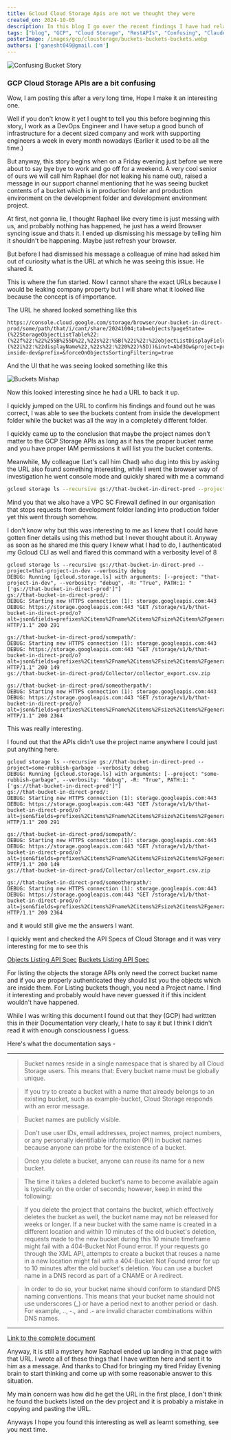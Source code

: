 ```yaml
---
title: Gcloud Cloud Storage Apis are not we thought they were
created_on: 2024-10-05
description: In this blog I go over the recent findings I have had related to Gcloud Storage APIs
tags: ["blog", "GCP", "Cloud Storage", "RestAPIs", "Confusing", "Claude-Helped-me-Edit-It"]
posterImage: /images/gcp/cloustorage/buckets-buckets-buckets.webp
authors: ['ganesht049@gmail.com']
---
```


![Confusing Bucket Story](/images/gcp/cloustorage/buckets-buckets-buckets.webp)

### GCP Cloud Storage APIs are a bit confusing

Wow, I am posting this after a very long time, Hope I make it an interesting one.

Well if you don't know it yet I ought to tell you this before beginning this story,
I work as a DevOps Engineer and I have setup a good bunch of infrastructure for a decent
sized company and work with supporting engineers a week in every month nowadays (Earlier
it used to be all the time.)

But anyway, this story begins when on a Friday evening just before we were about to
say bye bye to work and go off for a weekend. A very cool senior of ours we will call him
Raphael (for not leaking his name out), raised a message in our support channel mentioning
that he was seeing bucket contents of a bucket which is in production folder and production
environment on the development folder and development environment project.

At first, not gonna lie, I thought Raphael like every time is just messing with us, and probably
nothing has happened, he just has a weird Browser syncing issue and thats it. I ended up
dismissing his message by telling him it shouldn't be happening. Maybe just refresh your browser. 

But before I had dismissed his message a colleague of mine had asked him out of curiosity what
is the URL at which he was seeing this issue. He shared it.

This is where the fun started. Now I cannot share the exact URLs because I would be leaking
company property but I will share what it looked like because the concept is of importance.

The URL he shared looked something like this

```
https://console.cloud.google.com/storage/browser/our-bucket-in-direct-prod/some/path/that/i/cant/share/20241004;tab=objects?pageState=(%22StorageObjectListTable%22:(%22f%22:%22%255B%255D%22,%22s%22:%5B(%22i%22:%22objectListDisplayFields%2FtimeCreated%22,%22s%22:%221%22),(%22i%22:%22displayName%22,%22s%22:%220%22)%5D))&invt=Abd3Gw&project=project-inside-dev&prefix=&forceOnObjectsSortingFiltering=true
```

And the UI that he was seeing looked something like this

![Buckets Mishap](/images/gcp/cloustorage/bucket-mishap.png)

Now this looked interesting since he had a URL to back it up.

I quickly jumped on the URL to confirm his findings and found out he was correct, I was able
to see the buckets content from inside the development folder while the bucket was all the way
in a completely different folder.

I quickly came up to the conclusion that maybe the project names don't matter to the GCP Storage APIs
as long as it has the proper bucket name and you have proper IAM permissions it will list you
the bucket contents.

Meanwhile, My colleague (Let's call him Chad) who dug into this by asking the URL also found
something interesting, while I went the browser way of investigation he went console mode and
quickly shared with me a command

```sh
gcloud storage ls --recursive gs://that-bucket-in-direct-prod --project=that-project-inside-dev
```

Mind you that we also have a VPC SC Firewall defined in our organisation that stops requests
from development folder landing into production folder yet this went through somehow.

I don't know why but this was interesting to me as I knew that I could have gotten finer details
using this method but I never thought about it. Anyway as soon as he shared me this query I knew
what I had to do, I authenticated my Gcloud CLI as well and flared this command with a verbosity
level of 8

```
gcloud storage ls --recursive gs://that-bucket-in-direct-prod --project=that-project-in-dev --verbosity debug
DEBUG: Running [gcloud.storage.ls] with arguments: [--project: "that-project-in-dev", --verbosity: "debug", -R: "True", PATH:1: "['gs://that-bucket-in-direct-prod']"]
gs://that-bucket-in-direct-prod/:
DEBUG: Starting new HTTPS connection (1): storage.googleapis.com:443
DEBUG: https://storage.googleapis.com:443 "GET /storage/v1/b/that-bucket-in-direct-prod/o?alt=json&fields=prefixes%2Citems%2Fname%2Citems%2Fsize%2Citems%2Fgeneration%2CnextPageToken&delimiter=%2F&includeFoldersAsPrefixes=True&maxResults=1000&projection=noAcl HTTP/1.1" 200 291

gs://that-bucket-in-direct-prod/somepath/:
DEBUG: Starting new HTTPS connection (1): storage.googleapis.com:443
DEBUG: https://storage.googleapis.com:443 "GET /storage/v1/b/that-bucket-in-direct-prod/o?alt=json&fields=prefixes%2Citems%2Fname%2Citems%2Fsize%2Citems%2Fgeneration%2CnextPageToken&delimiter=%2F&includeFoldersAsPrefixes=True&maxResults=1000&prefix=Collector%2F&projection=noAcl HTTP/1.1" 200 149
gs://that-bucket-in-direct-prod/Collector/collector_export.csv.zip

gs://that-bucket-in-direct-prod/someotherpath/:
DEBUG: Starting new HTTPS connection (1): storage.googleapis.com:443
DEBUG: https://storage.googleapis.com:443 "GET /storage/v1/b/that-bucket-in-direct-prod/o?alt=json&fields=prefixes%2Citems%2Fname%2Citems%2Fsize%2Citems%2Fgeneration%2CnextPageToken&delimiter=%2F&includeFoldersAsPrefixes=True&maxResults=1000&prefix=CoreRiskBridge%2F&projection=noAcl HTTP/1.1" 200 2364
```

This was really interesting. 

I found out that the APIs didn't use the project name anywhere I could just put anything here.

```
gcloud storage ls --recursive gs://that-bucket-in-direct-prod --project=some-rubbish-garbage --verbosity debug
DEBUG: Running [gcloud.storage.ls] with arguments: [--project: "some-rubbish-garbage", --verbosity: "debug", -R: "True", PATH:1: "['gs://that-bucket-in-direct-prod']"]
gs://that-bucket-in-direct-prod/:
DEBUG: Starting new HTTPS connection (1): storage.googleapis.com:443
DEBUG: https://storage.googleapis.com:443 "GET /storage/v1/b/that-bucket-in-direct-prod/o?alt=json&fields=prefixes%2Citems%2Fname%2Citems%2Fsize%2Citems%2Fgeneration%2CnextPageToken&delimiter=%2F&includeFoldersAsPrefixes=True&maxResults=1000&projection=noAcl HTTP/1.1" 200 291

gs://that-bucket-in-direct-prod/somepath/:
DEBUG: Starting new HTTPS connection (1): storage.googleapis.com:443
DEBUG: https://storage.googleapis.com:443 "GET /storage/v1/b/that-bucket-in-direct-prod/o?alt=json&fields=prefixes%2Citems%2Fname%2Citems%2Fsize%2Citems%2Fgeneration%2CnextPageToken&delimiter=%2F&includeFoldersAsPrefixes=True&maxResults=1000&prefix=Collector%2F&projection=noAcl HTTP/1.1" 200 149
gs://that-bucket-in-direct-prod/Collector/collector_export.csv.zip

gs://that-bucket-in-direct-prod/someotherpath/:
DEBUG: Starting new HTTPS connection (1): storage.googleapis.com:443
DEBUG: https://storage.googleapis.com:443 "GET /storage/v1/b/that-bucket-in-direct-prod/o?alt=json&fields=prefixes%2Citems%2Fname%2Citems%2Fsize%2Citems%2Fgeneration%2CnextPageToken&delimiter=%2F&includeFoldersAsPrefixes=True&maxResults=1000&prefix=CoreRiskBridge%2F&projection=noAcl HTTP/1.1" 200 2364
```

and it would still give me the answers I want.

I quickly went and checked the API Specs of Cloud Storage and it was very interesting for me to see this

[Objects Listing API Spec](https://cloud.google.com/storage/docs/json_api/v1/objects/list)
[Buckets Listing API Spec](https://cloud.google.com/storage/docs/json_api/v1/buckets/list)

For listing the objects the storage APIs only need the correct bucket name and if you are properly 
authenticated they should list you the objects which are inside them. For Listing buckets though,
you need a Project name. I find it interesting and probably would have never guessed it if 
this incident wouldn't have happened. 

While I was writing this document I found out that they (GCP) had writtten this in their Documentation
very clearly, I hate to say it but I think I didn't read it with enough consciousness I guess.

Here's what the documentation says -

--------------------------------------------------

> Bucket names reside in a single namespace that is shared by all Cloud Storage users. This means that:
> Every bucket name must be globally unique.

> If you try to create a bucket with a name that already belongs to an existing bucket, such as example-bucket, Cloud Storage responds with an error message.

> Bucket names are publicly visible.

> Don't use user IDs, email addresses, project names, project numbers, or any personally identifiable information (PII) in bucket names because anyone can probe for the existence of a bucket.

> Once you delete a bucket, anyone can reuse its name for a new bucket.

> The time it takes a deleted bucket's name to become available again is typically on the order of seconds; however, keep in mind the following:

> If you delete the project that contains the bucket, which effectively deletes the bucket as well, the bucket name may not be released for weeks or longer.
> If a new bucket with the same name is created in a different location and within 10 minutes of the old bucket's deletion, requests made to the new bucket during this 10 minute timeframe might fail with a 404-Bucket Not Found error.
> If your requests go through the XML API, attempts to create a bucket that reuses a name in a new location might fail with a 404-Bucket Not Found error for up to 10 minutes after the old bucket's deletion.
> You can use a bucket name in a DNS record as part of a CNAME or A redirect.

> In order to do so, your bucket name should conform to standard DNS naming conventions. This means that your bucket name should not use underscores (_) or have a period next to another period or dash. For example, .., -., and .- are invalid character combinations within DNS names.

--------------------------------------------------

[Link to the complete document](https://cloud.google.com/storage/docs/buckets#considerations)

Anyway, it is still a mystery how Raphael ended up landing in that page with that URL.
I wrote all of these things that I have written here and sent it to him as a message.
And thanks to Chad for bringing my tired Friday Evening brain to start thinking and come
up with some reasonable answer to this situation. 

My main concern was how did he get the URL in the first place, I don't think he found the
buckets listed on the dev project and it is probably a mistake in copying and pasting
the URL.

Anyways I hope you found this interesting as well as learnt something, see you next time.
